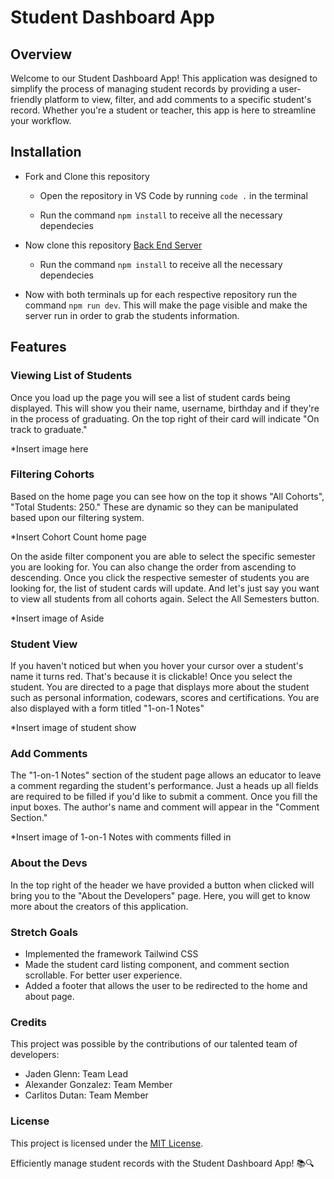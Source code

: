 # Student Dashboard App

## Overview

Welcome to our Student Dashboard App! This application was designed to simplify the process of managing student records by providing a user-friendly platform to view, filter, and add comments to a specific student's record. Whether you're a student or teacher, this app is here to streamline your workflow.

## Installation

- Fork and Clone this repository

  - Open the repository in VS Code by running `code .` in the terminal

  - Run the command `npm install` to receive all the necessary dependecies

- Now clone this repository [Back End Server](https://github.com/10-3-pursuit/project-student-dashboard-reboot-server)

  - Run the command `npm install` to receive all the necessary dependecies

- Now with both terminals up for each respective repository run the command `npm run dev`. This will make the page visible and make the server run in order to grab the students information.

## Features

### Viewing List of Students

Once you load up the page you will see a list of student cards being displayed. This will show you their name, username, birthday and if they're in the process of graduating. On the top right of their card will indicate "On track to graduate."

\*Insert image here

### Filtering Cohorts

Based on the home page you can see how on the top it shows "All Cohorts", "Total Students: 250." These are dynamic so they can be manipulated based upon our filtering system.

\*Insert Cohort Count home page

On the aside filter component you are able to select the specific semester you are looking for. You can also change the order from ascending to descending. Once you click the respective semester of students you are looking for, the list of student cards will update. And let's just say you want to view all students from all cohorts again. Select the All Semesters button.

\*Insert image of Aside

### Student View

If you haven't noticed but when you hover your cursor over a student's name it turns red. That's because it is clickable! Once you select the student. You are directed to a page that displays more about the student such as personal information, codewars, scores and certifications. You are also displayed with a form titled "1-on-1 Notes"

\*Insert image of student show

### Add Comments

The "1-on-1 Notes" section of the student page allows an educator to leave a comment regarding the student's performance. Just a heads up all fields are required to be filled if you'd like to submit a comment. Once you fill the input boxes. The author's name and comment will appear in the "Comment Section."

\*Insert image of 1-on-1 Notes with comments filled in

### About the Devs

In the top right of the header we have provided a button when clicked will bring you to the "About the Developers" page. Here, you will get to know more about the creators of this application.

### Stretch Goals

- Implemented the framework Tailwind CSS
- Made the student card listing component, and comment section scrollable. For better user experience.
- Added a footer that allows the user to be redirected to the home and about page.

### Credits

This project was possible by the contributions of our talented team of developers:

- Jaden Glenn: Team Lead
- Alexander Gonzalez: Team Member
- Carlitos Dutan: Team Member

### License

This project is licensed under the [MIT License](https://www.freecodecamp.org/news/how-open-source-licenses-work-and-how-to-add-them-to-your-projects-34310c3cf94/).

Efficiently manage student records with the Student Dashboard App! 📚🔍
